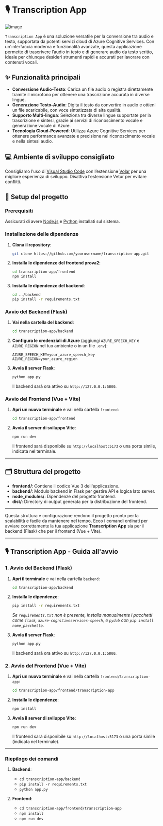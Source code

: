 
# 🎙️ Transcription App

![image](https://github.com/user-attachments/assets/92112801-2b04-429a-b43c-2a2a4d0f609b)

`Transcription App` è una soluzione versatile per la conversione tra audio e testo, supportata da potenti servizi cloud di Azure Cognitive Services. Con un'interfaccia moderna e funzionalità avanzate, questa applicazione permette di trascrivere l’audio in testo e di generare audio da testo scritto, ideale per chiunque desideri strumenti rapidi e accurati per lavorare con contenuti vocali.

## ✨ Funzionalità principali
- **Conversione Audio-Testo**: Carica un file audio o registra direttamente tramite il microfono per ottenere una trascrizione accurata in diverse lingue.
- **Generazione Testo-Audio**: Digita il testo da convertire in audio e ottieni un file scaricabile, con voce sintetizzata di alta qualità.
- **Supporto Multi-lingua**: Seleziona tra diverse lingue supportate per la trascrizione e sintesi, grazie ai servizi di riconoscimento vocale e generazione vocale di Azure.
- **Tecnologia Cloud-Powered**: Utilizza Azure Cognitive Services per ottenere performance avanzate e precisione nel riconoscimento vocale e nella sintesi audio.

## 💻 Ambiente di sviluppo consigliato
Consigliamo l'uso di [Visual Studio Code](https://code.visualstudio.com/) con l’estensione [Volar](https://marketplace.visualstudio.com/items?itemName=Vue.volar) per una migliore esperienza di sviluppo. Disattiva l’estensione Vetur per evitare conflitti.

## 🚀 Setup del progetto

### Prerequisiti
Assicurati di avere [Node.js](https://nodejs.org/) e [Python](https://www.python.org/) installati sul sistema.

### Installazione delle dipendenze

1. **Clona il repository**:

   ```sh
   git clone https://github.com/yourusername/transcription-app.git
   ```

2. **Installa le dipendenze del frontend prova2**:

   ```sh
   cd transcription-app/frontend
   npm install
   ```

3. **Installa le dipendenze del backend**:

   ```sh
   cd ../backend
   pip install -r requirements.txt
   ```

### Avvio del Backend (Flask)

1. **Vai nella cartella del backend**:

   ```sh
   cd transcription-app/backend
   ```

2. **Configura le credenziali di Azure** (aggiungi `AZURE_SPEECH_KEY` e `AZURE_REGION` nel tuo ambiente o in un file `.env`):

   ```plaintext
   AZURE_SPEECH_KEY=your_azure_speech_key
   AZURE_REGION=your_azure_region
   ```

3. **Avvia il server Flask**:

   ```sh
   python app.py
   ```

   Il backend sarà ora attivo su `http://127.0.0.1:5000`.

### Avvio del Frontend (Vue + Vite)

1. **Apri un nuovo terminale** e vai nella cartella `frontend`:

   ```sh
   cd transcription-app/frontend
   ```

2. **Avvia il server di sviluppo Vite**:

   ```sh
   npm run dev
   ```

   Il frontend sarà disponibile su `http://localhost:5173` o una porta simile, indicata nel terminale.

---

## 🗂️ Struttura del progetto

- **frontend/**: Contiene il codice Vue 3 dell'applicazione.
- **backend/**: Modulo backend in Flask per gestire API e logica lato server.
- **node_modules/**: Dipendenze del progetto frontend.
- **dist/**: Directory di output generata per la distribuzione del frontend.

---

Questa struttura e configurazione rendono il progetto pronto per la scalabilità e facile da mantenere nel tempo.
Ecco i comandi ordinati per avviare correttamente la tua applicazione **Transcription App** sia per il backend (Flask) che per il frontend (Vue + Vite).

---

## 🎙️ Transcription App - Guida all'avvio

### **1. Avvio del Backend (Flask)**

1. **Apri il terminale** e vai nella cartella `backend`:
   ```sh
   cd transcription-app/backend
   ```

2. **Installa le dipendenze**:
   ```sh
   pip install -r requirements.txt
   ```
   *Se `requirements.txt` non è presente, installa manualmente i pacchetti come `flask`, `azure-cognitiveservices-speech`, e `pydub` con `pip install nome_pacchetto`.*

3. **Avvia il server Flask**:
   ```sh
   python app.py
   ```

   Il backend sarà ora attivo su `http://127.0.0.1:5000`.

### **2. Avvio del Frontend (Vue + Vite)**

1. **Apri un nuovo terminale** e vai nella cartella `frontend/transcription-app`:
   ```sh
   cd transcription-app/frontend/transcription-app
   ```

2. **Installa le dipendenze**:
   ```sh
   npm install
   ```

3. **Avvia il server di sviluppo Vite**:
   ```sh
   npm run dev
   ```

   Il frontend sarà disponibile su `http://localhost:5173` o una porta simile (indicata nel terminale).

---

### **Riepilogo dei comandi**

1. **Backend**:
   - `cd transcription-app/backend`
   - `pip install -r requirements.txt`
   - `python app.py`

2. **Frontend**:
   - `cd transcription-app/frontend/transcription-app`
   - `npm install`
   - `npm run dev`

